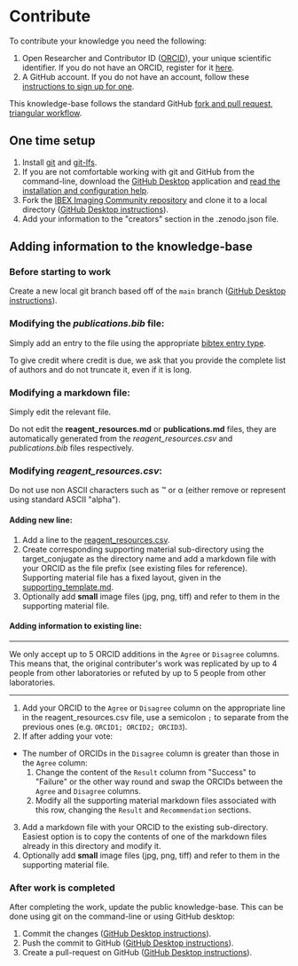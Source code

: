 # Contribute

To contribute your knowledge you need the following:
1. Open Researcher and Contributor ID ([ORCID](https://en.wikipedia.org/wiki/ORCID)), your unique scientific identifier. If you do not have an ORCID, register for it [here](https://orcid.org/register).
1. A GitHub account. If you do not have an account, follow these [instructions to sign up for one](https://docs.github.com/en/get-started/signing-up-for-github/signing-up-for-a-new-github-account).


This knowledge-base follows the standard GitHub
[fork and pull request, triangular workflow](https://guides.github.com/activities/forking/).

## One time setup
1. Install [git](https://git-scm.com/downloads) and [git-lfs]().
2. If you are not comfortable working with git and GitHub from the command-line, download the [GitHub Desktop](https://desktop.github.com/) application and [read the installation and configuration help](https://docs.github.com/en/desktop/installing-and-configuring-github-desktop).
3. Fork the [IBEX Imaging Community repository](https://github.com/zivy/ibex_microscopy) and clone it to a local directory ([GitHub Desktop instructions](https://docs.github.com/en/desktop/contributing-and-collaborating-using-github-desktop/adding-and-cloning-repositories/cloning-and-forking-repositories-from-github-desktop)).
4. Add your information to the "creators" section in the .zenodo.json file.

## Adding information to the knowledge-base

### Before starting to work
Create a new local git branch based off of the `main` branch ([GitHub Desktop instructions](https://docs.github.com/en/desktop/contributing-and-collaborating-using-github-desktop/making-changes-in-a-branch/managing-branches#creating-a-branch)).

### Modifying the *publications.bib* file:
Simply add an entry to the file using the appropriate [bibtex entry type](https://www.bibtex.com/e/entry-types/).

To give credit where credit is due, we ask that you provide the complete list of authors and do not truncate it, even if it is long.

### Modifying a markdown file:
Simply edit the relevant file.

Do not edit the **reagent_resources.md** or **publications.md** files, they are automatically generated from the *reagent_resources.csv* and *publications.bib* files respectively.

### Modifying *reagent_resources.csv*:

Do not use non ASCII characters such as &trade; or &alpha; (either remove or represent using standard ASCII "alpha").

#### Adding new line:
1. Add a line to the [reagent_resources.csv](https://github.com/zivy/ibex_microscopy/blob/main/reagent_resources.csv).
2. Create corresponding supporting material sub-directory using the target_conjugate as the directory name and add a markdown file with your ORCID as the file prefix (see existing files for reference). Supporting material file has a fixed layout, given in the [supporting_template.md](supporting_material/supporting_template.md).
3. Optionally add **small** image files (jpg, png, tiff) and refer to them in the supporting material file.

#### Adding information to existing line:
---

We only accept up to 5 ORCID additions in the `Agree` or `Disagree` columns. This means that, the original contributer's work was replicated by up to 4 people from other laboratories or refuted by up to 5 people from other laboratories.

---

1. Add your ORCID to the `Agree` or `Disagree` column on the appropriate line in the reagent_resources.csv file, use a semicolon `;` to separate from the previous ones (e.g. `ORCID1; ORCID2; ORCID3`).
2. If after adding your vote:
  * The number of ORCIDs in the `Disagree` column is greater than those in the `Agree` column:
    1. Change the content of the `Result` column from "Success" to "Failure" or the other way round and swap the ORCIDs between the `Agree` and `Disagree` columns.
    2. Modify all the supporting material markdown files associated with this row, changing the `Result` and `Recommendation` sections.
3. Add a markdown file with your ORCID to the existing sub-directory. Easiest option is to copy the contents of one of the markdown files already in this directory and modify it.
4. Optionally add **small** image files (jpg, png, tiff) and refer to them in the supporting material file.

### After work is completed
After completing the work, update the public knowledge-base. This can be done using git on the command-line or using GitHub desktop:
1. Commit the changes ([GitHub Desktop instructions](https://docs.github.com/en/desktop/contributing-and-collaborating-using-github-desktop/making-changes-in-a-branch/committing-and-reviewing-changes-to-your-project)).
2. Push the commit to GitHub ([GitHub Desktop instructions](https://docs.github.com/en/desktop/contributing-and-collaborating-using-github-desktop/making-changes-in-a-branch/pushing-changes-to-github)).
3. Create a pull-request on GitHub ([GitHub Desktop instructions](https://docs.github.com/en/desktop/contributing-and-collaborating-using-github-desktop/working-with-your-remote-repository-on-github-or-github-enterprise/creating-an-issue-or-pull-request#creating-a-pull-request)).
